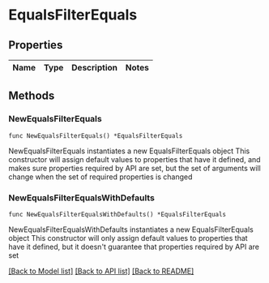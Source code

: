 # EqualsFilterEquals

## Properties

Name | Type | Description | Notes
------------ | ------------- | ------------- | -------------

## Methods

### NewEqualsFilterEquals

`func NewEqualsFilterEquals() *EqualsFilterEquals`

NewEqualsFilterEquals instantiates a new EqualsFilterEquals object
This constructor will assign default values to properties that have it defined,
and makes sure properties required by API are set, but the set of arguments
will change when the set of required properties is changed

### NewEqualsFilterEqualsWithDefaults

`func NewEqualsFilterEqualsWithDefaults() *EqualsFilterEquals`

NewEqualsFilterEqualsWithDefaults instantiates a new EqualsFilterEquals object
This constructor will only assign default values to properties that have it defined,
but it doesn't guarantee that properties required by API are set


[[Back to Model list]](../README.md#documentation-for-models) [[Back to API list]](../README.md#documentation-for-api-endpoints) [[Back to README]](../README.md)


